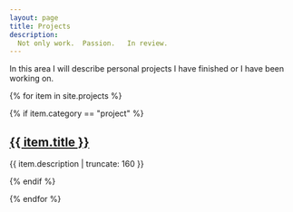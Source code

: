 ```yaml
---
layout: page
title: Projects
description:
  Not only work.  Passion.   In review.
---
```


In  this area I will describe personal projects I have finished or I have been
working on.

{% for item in site.projects %}

{% if item.category == "project" %}
<h2><a href="{{ item.url | prepend: site.baseurl }}">{{ item.title }}</a></h2>
<p class="post-excerpt">{{ item.description | truncate: 160 }}</p>
{% endif %}

{% endfor %}  